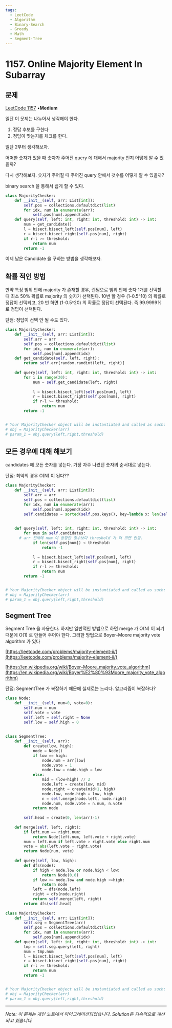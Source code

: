 ```yaml
---
tags:
  - LeetCode
  - Algorithm
  - Binary-Search
  - Greedy
  - Math
  - Segment-Tree
---
```


# 1157. Online Majority Element In Subarray

## 문제

[LeetCode 1157](https://leetcode.com/problems/online-majority-element-in-subarray/) •**Medium**

일단 이 문제는 나누어서 생각해야 한다.

1. 정답 후보를 구한다
2. 정답이 맞는지를 체크를 한다.

일단 2부터 생각해보자.

어떠한 숫자가 있을 때 숫자가 주어진 query 에 대해서 majority 인지 어떻게 알 수 있을까?

다시 생각해보자. 숫자가 주어질 때 주어진 query 안에서 갯수를 어떻게 알 수 있을까?

binary search 을 통해서 쉽게 할 수 있다.

```python
class MajorityChecker:
    def __init__(self, arr: List[int]):
        self.pos = collections.defaultdict(list)
        for idx, num in enumerate(arr):
            self.pos[num].append(idx)
    def query(self, left: int, right: int, threshold: int) -> int:
        num = get_candidate()
        l = bisect.bisect_left(self.pos[num], left)
        r = bisect.bisect_right(self.pos[num], right)
        if r-l >= threshold:
            return num
        return -1
```

이제 남은 Candidate 을 구하는 방법을 생각해보자.

## 확률 적인 방법

만약 특정 범위 안에 majority 가 존재할 경우, 랜덤으로 범위 안에 숫자 1개를 선택할 때 최소 50% 확률로 majority 의 숫자가 선택된다. 10번 할 경우 (1-0.5^10) 의 확률로 정답이 선택되고, 20 번 하면 (1-0.5^20) 의 확률로 정답이 선택된다. 즉 99.9999% 로 정답이 선택된다.

단점: 정답이 선택 안 될 수도 있다.

```python
class MajorityChecker:
    def __init__(self, arr: List[int]):
        self.arr = arr
        self.pos = collections.defaultdict(list)
        for idx, num in enumerate(arr):
            self.pos[num].append(idx)
    def get_candidate(self, left, right):
        return self.arr[random.randint(left, right)]
    
    def query(self, left: int, right: int, threshold: int) -> int:
        for i in range(20):
            num = self.get_candidate(left, right)
            
            l = bisect.bisect_left(self.pos[num], left)
            r = bisect.bisect_right(self.pos[num], right)
            if r-l >= threshold:
                return num
        return -1


# Your MajorityChecker object will be instantiated and called as such:
# obj = MajorityChecker(arr)
# param_1 = obj.query(left,right,threshold)
```

## 모든 경우에 대해 해보기

candidates 에 모든 숫자를 넣는다. 가장 자주 나왔던 숫자의 순서대로 넣는다.

단점: 최악의 경우 O(N) 이 된다??

```python
class MajorityChecker:
    def __init__(self, arr: List[int]):
        self.arr = arr
        self.pos = collections.defaultdict(list)
        for idx, num in enumerate(arr):
            self.pos[num].append(idx)
        self.candidates = sorted(self.pos.keys(), key=lambda x: len(self.pos[x]))[::-1]
        
    
    def query(self, left: int, right: int, threshold: int) -> int:
        for num in self.candidates:
      # arr 전체에 num 이 등장한 횟수보다 threshold 가 더 크면 안함.
            if len(self.pos[num]) < threshold:
                return -1
            
            l = bisect.bisect_left(self.pos[num], left)
            r = bisect.bisect_right(self.pos[num], right)
            if r-l >= threshold:
                return num
        return -1


# Your MajorityChecker object will be instantiated and called as such:
# obj = MajorityChecker(arr)
# param_1 = obj.query(left,right,threshold)
```

## Segment Tree

Segment Tree 을 사용한다. 하지만 일반적인 방법으로 하면 merge 가 O(N) 이 되기 때문에 O(1) 로 만들어 주어야 한다. 그러한 방법으로 Boyer–Moore majority vote algorithm 가 있다

[https://leetcode.com/problems/majority-element-ii/](https://leetcode.com/problems/majority-element-ii/)

[https://en.wikipedia.org/wiki/Boyer–Moore_majority_vote_algorithm](https://en.wikipedia.org/wiki/Boyer%E2%80%93Moore_majority_vote_algorithm)

단점: SegmentTree 가 복잡하기 때문에 실제로는 느리다. 알고리즘이 복잡하다?

```python
class Node:
    def __init__(self, num=0, vote=0):
        self.num = num
        self.vote = vote
        self.left = self.right = None
        self.low = self.high = 0
    
        
class SegmentTree:
    def __init__(self, arr):
        def create(low, high):
            node = Node()
            if low == high:
                node.num = arr[low]
                node.vote = 1
                node.low = node.high = low
            else:
                mid = (low+high) // 2
                node.left = create(low, mid)
                node.right = create(mid+1, high)
                node.low, node.high = low, high
                n = self.merge(node.left, node.right)
                node.num, node.vote = n.num, n.vote
            return node
            
        self.head = create(0, len(arr)-1)
        
    def merge(self, left, right):
        if left.num == right.num:
            return Node(left.num, left.vote + right.vote)
        num = left.num if left.vote > right.vote else right.num
        vote = abs(left.vote - right.vote)
        return Node(num, vote)
    
    def query(self, low, high):
        def dfs(node):
            if high < node.low or node.high < low:
                return Node(0,0)
            if low <= node.low and node.high <=high:
                return node
            left = dfs(node.left)
            right = dfs(node.right)
            return self.merge(left, right)
        return dfs(self.head)
        
class MajorityChecker:
    def __init__(self, arr: List[int]):
        self.seg = SegmentTree(arr)
        self.pos = collections.defaultdict(list)
        for idx, num in enumerate(arr):
            self.pos[num].append(idx)
    def query(self, left: int, right: int, threshold: int) -> int:
        tmp = self.seg.query(left, right)
        num = tmp.num
        l = bisect.bisect_left(self.pos[num], left)
        r = bisect.bisect_right(self.pos[num], right)
        if r-l >= threshold:
            return num
        return -1


# Your MajorityChecker object will be instantiated and called as such:
# obj = MajorityChecker(arr)
# param_1 = obj.query(left,right,threshold)
```

---

*Note: 이 문제는 개인 노트에서 마이그레이션되었습니다. Solution은 지속적으로 개선되고 있습니다.*
